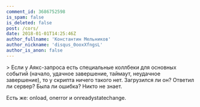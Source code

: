 ```yaml
---
comment_id: 3686752598
is_spam: false
is_deleted: false
post: /cors/
date: 2018-01-01T14:25:46Z
author_fullname: 'Константин Мельников'
author_nickname: 'disqus_0ooxXfngsL'
author_is_anon: false
---
```


<p>&gt; Если у Аякс-запроса есть специальные коллбеки для основных событий (начало, удачное завершение, таймаут, неудачное завершение), то у скрипта ничего такого нет. Загрузился ли он? Ответил ли сервер? Была ли ошибка? Никто не знает.</p><p>Есть же: onload, onerror и onreadystatechange.</p>
